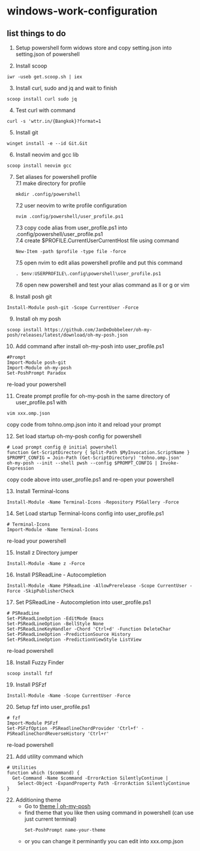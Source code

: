 # windows-work-configuration

## list things to do 

1. Setup powershell form widows store and copy setting.json into setting.json of powershell 

2. Install scoop  
```
iwr -useb get.scoop.sh | iex
```    

3. Install curl, sudo and jq and wait to finish  
```
scoop install curl sudo jq
```  

4. Test curl with command  
```
curl -s 'wttr.in/{Bangkok}?format=1
```  

5. Install git   
```
winget install -e --id Git.Git
```  

6. Install neovim and gcc lib  
```
scoop install neovim gcc
```

7. Set aliases for powershell profile  
    7.1 make directory for profile  
    ```
    mkdir .config/powershell
    ```  
    7.2 user neovim to write profile configuration  
    ```
    nvim .config/powershell/user_profile.ps1
    ```
    7.3 copy code alias from user_profile.ps1 into .config/powershell/user_profile.ps1  
    7.4 create $PROFILE.CurrentUserCurrentHost file using command  
    ```
    New-Item -path $profile -type file -force
    ```
    7.5 open nvim to edit alias powershell profile and put this command  
    ```
    . $env:USERPROFILE\.config\powershell\user_profile.ps1
    ```
    7.6 open new powershell and test your alias command as ll or g or vim  

8. Install posh git  
```
Install-Module posh-git -Scope CurrentUser -Force
```

9. Install oh my posh  
```
scoop install https://github.com/JanDeDobbeleer/oh-my-posh/releases/latest/download/oh-my-posh.json
```

10. Add command after install oh-my-posh into user_profile.ps1  

```
#Prompt
Import-Module posh-git
Import-Module oh-my-posh
Set-PoshPrompt Paradox
```  
re-load your powershell

11. Create prompt profile for oh-my-posh in the same directory of user_profile.ps1 with  
```
vim xxx.omp.json
```
copy code from tohno.omp.json into it and reload your prompt  

12. Set load startup oh-my-posh config for powershell  
```
# Load prompt config @ initial powershell
function Get-ScriptDirectory { Split-Path $MyInvocation.ScriptName }
$PROMPT_CONFIG = Join-Path (Get-ScriptDirectory) 'tohno.omp.json'
oh-my-posh --init --shell pwsh --config $PROMPT_CONFIG | Invoke-Expression
```  
copy code above into user_profile.ps1 and re-open your powershell  

13. Install Terminal-Icons  
```
Install-Module -Name Terminal-Icons -Repository PSGallery -Force
```

14. Set Load startup Terminal-Icons config into user_profile.ps1  
```
# Terminal-Icons
Import-Module -Name Terminal-Icons
```  
re-load your powershell  

15. Install z Directory jumper  
```
Install-Module -Name z -Force
```

16. Install PSReadLine - Autocompletion  
```
Install-Module -Name PSReadLine -AllowPrerelease -Scope CurrentUser -Force -SkipPublisherCheck
```

17. Set PSReadLine - Autocompletion into user_profile.ps1  
```
# PSReadLine
Set-PSReadLineOption -EditMode Emacs
Set-PSReadLineOption -BellStyle None
Set-PSReadLineKeyHandler -Chord 'Ctrl+d' -Function DeleteChar
Set-PSReadLineOption -PredictionSource History
Set-PSReadLineOption -PredictionViewStyle ListView
```  
re-load powershell  

18. Install Fuzzy Finder  
```
scoop install fzf
```

19. Install PSFzf  
```
Install-Module -Name -Scope CurrentUser -Force
```

20. Setup fzf into user_profile.ps1  
```
# fzf
Import-Module PSFzf
Set-PSFzfOption -PSReadlineChordProvider 'Ctrl+f' -PSReadlineChordReverseHistory 'Ctrl+r'
```  
re-load powershell  

21. Add utility command which  
```
# Utilities
function which ($command) {
  Get-Command -Name $command -ErrorAction SilentlyContinue |
    Select-Object -ExpandProperty Path -ErrorAction SilentlyContinue
}
```  

22. Additioning theme   
    - Go to [theme | oh-my-posh](https://ohmyposh.dev/docs/themes)
    - find theme that you like then using command in powershell (can use just current terminal)  
      ```
      Set-PoshPrompt name-your-theme
      ```
    - or you can change it perminantly you can edit into xxx.omp.json
